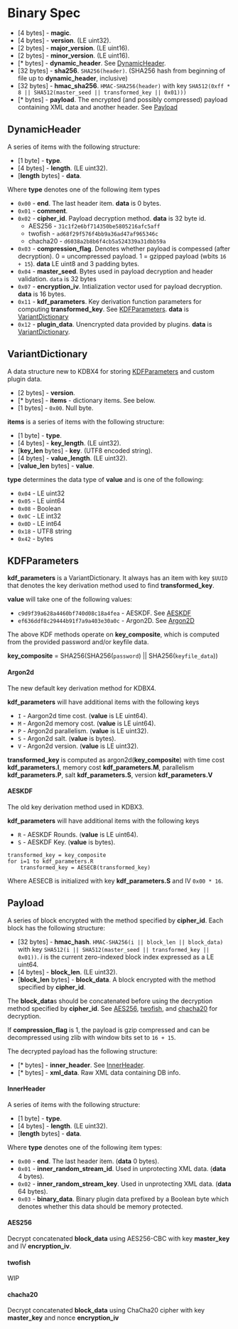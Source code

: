 # Binary Spec
- [4 bytes] - **magic**. 
- [4 bytes] - **version**. (LE uint32).
- [2 bytes] - **major_version**. (LE uint16).
- [2 bytes] - **minor_version**. (LE uint16).
- [* bytes] - **dynamic_header**. See [DynamicHeader](#dynamicheader).
- [32 bytes] - **sha256**. `SHA256(header)`. (SHA256 hash from beginning of file up to **dynamic_header**, inclusive)
- [32 bytes] - **hmac_sha256**.  `HMAC-SHA256(header)` with key `SHA512(0xff * 8 || SHA512(master_seed || transformed_key || 0x01)))`
- [* bytes] - **payload**. The encrypted (and possibly compressed) payload containing XML data and another header. See [Payload](#payload)

## DynamicHeader
A series of items with the following structure:

- [1 byte] - **type**.
- [4 bytes] - **length**. (LE uint32).
- [**length** bytes] - **data**.

Where **type** denotes one of the following item types
- `0x00` - **end**. The last header item. **data** is 0 bytes.
- `0x01` - **comment**.
- `0x02` - **cipher_id**. Payload decryption method. **data** is 32 byte id.
  - AES256 - `31c1f2e6bf714350be5805216afc5aff`
  - twofish - `ad68f29f576f4bb9a36ad47af965346c`
  - chacha20 - `d6038a2b8b6f4cb5a524339a31dbb59a`
- `0x03` - **compression_flag**. Denotes whether payload is compessed (after decryption). 0 = uncompressed payload.  1 = gzipped payload (wbits `16 + 15`). **data** LE uint8 and 3 padding bytes. 
- `0x04` - **master_seed**. Bytes used in payload decryption and header validation.  `data` is 32 bytes
- `0x07` - **encryption_iv**. Intialization vector used for payload decryption. **data** is 16 bytes.
- `0x11` - **kdf_parameters**. Key derivation function parameters for computing **transformed_key**. See [KDFParameters](#KDFParameters). **data** is [VariantDictionary](#variantdictionary)
- `0x12` - **plugin_data**. Unencrypted data provided by plugins. **data** is [VariantDictionary](#variantdictionary).

## VariantDictionary
A data structure new to KDBX4 for storing [KDFParameters](#kdfparameters) and custom plugin data.

- [2 bytes] - **version**.
- [* bytes] - **items** - dictionary items. See below.
- [1 bytes] - `0x00`. Null byte.

**items** is a series of items with the following structure:

- [1 byte] - **type**.
- [4 bytes] - **key_length**. (LE uint32).
- [**key_len** bytes] - **key**. (UTF8 encoded string).
- [4 bytes] - **value_length**. (LE uint32).
- [**value_len** bytes] - **value**.

**type** determines the data type of **value** and is one of the following:
- `0x04` - LE uint32
- `0x05` - LE uint64
- `0x08` - Boolean
- `0x0C` - LE int32
- `0x0D` - LE int64
- `0x18` - UTF8 string
- `0x42` - bytes

## KDFParameters
**kdf_parameters** is a VariantDictionary. It always has an item with key `$UUID` that denotes the key derivation method used to find **transformed_key**.

**value** will take one of the following values:
- `c9d9f39a628a4460bf740d08c18a4fea` - AESKDF. See [AESKDF](#aeskdf)
- `ef636ddf8c29444b91f7a9a403e30a0c` - Argon2D. See [Argon2D](#argon2d)

The above KDF methods operate on **key_composite**, which is computed from the provided password and/or keyfile data.

**key_composite** = SHA256(SHA256(`password`) || SHA256(`keyfile_data`))

#### Argon2d
The new default key derivation method for KDBX4.

**kdf_parameters** will have additional items with the following keys

- `I` - Aargon2d time cost. (**value** is LE uint64).
- `M` - Argon2d memory cost. (**value** is LE uint64).
- `P` - Argon2d parallelism. (**value** is LE uint32).
- `S` - Argon2d salt. (**value** is bytes).
- `V` -  Argon2d version. (**value** is LE uint32).

**transformed_key** is computed as argon2d(**key_composite**) with time cost **kdf_parameters.I**, memory cost **kdf_parameters.M**, parallelism **kdf_parameters.P**, salt **kdf_parameters.S**, version **kdf_parameters.V**

#### AESKDF
The old key derivation method used in KDBX3.

**kdf_parameters** will have additional items with the following keys

- `R` - AESKDF Rounds. (**value** is LE uint64).
- `S` - AESKDF Key. (**value** is bytes).

```
transformed_key = key_composite
for i=1 to kdf_parameters.R
    transformed_key = AESECB(transformed_key)
```

Where AESECB is initialized with key **kdf_parameters.S** and IV `0x00 * 16`.

## Payload
A series of block encrypted with the method specified by **cipher_id**.  Each block has the following structure:

- [32 bytes] - **hmac_hash**. `HMAC-SHA256(i || block_len || block_data)` with key `SHA512(i || SHA512(master_seed || transformed_key || 0x01))`. *i* is the current zero-indexed block index expressed as a LE uint64.
- [4 bytes] - **block_len**. (LE uint32).
- [**block_len** bytes] - **block_data**. A block encrypted with the method specified by **cipher_id**. 

The **block_data**s should be concatenated before using the decryption method specified by **cipher_id**. See [AES256](#aes256), [twofish](#twofish), and [chacha20](#chacha20) for decryption.

If **compression_flag** is 1, the payload is gzip compressed and can be decompressed using zlib with window bits set to `16 + 15`.

The decrypted payload has the following structure:

- [* bytes] - **inner_header**. See [InnerHeader](#innerheader).
- [* bytes] - **xml_data**. Raw XML data containing DB info.

#### InnerHeader
A series of items with the following structure:

- [1 byte] - **type**.
- [4 bytes] - **length**. (LE uint32).
- [**length** bytes] - **data**.

Where **type** denotes one of the following item types:
- `0x00` - **end**. The last header item. (**data** 0 bytes).
- `0x01` - **inner_random_stream_id**. Used in unprotecting XML data. (**data** 4 bytes).
- `0x02` - **inner_random_stream_key**. Used in unprotecting XML data. (**data** 64 bytes).
- `0x03` - **binary_data**. Binary plugin data prefixed by a Boolean byte which denotes whether this data should be memory protected.

#### AES256
Decrypt concatenated **block_data** using AES256-CBC with key **master_key** and IV **encryption_iv**.

#### twofish
WIP

#### chacha20
Decrypt concatenated **block_data** using ChaCha20 cipher with key **master_key** and nonce **encryption_iv**



